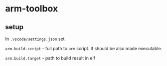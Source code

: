 # arm-toolbox

## setup

In `.vscode/settings.json` set

`arm.build.script` - full path to `arm` script. It should be also made executable.

`arm.build.target` - path to build result in elf

